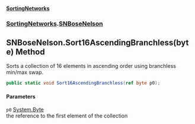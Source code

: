 #### [SortingNetworks](./index.md 'index')
### [SortingNetworks](./SortingNetworks.md 'SortingNetworks').[SNBoseNelson](./SortingNetworks-SNBoseNelson.md 'SortingNetworks.SNBoseNelson')
## SNBoseNelson.Sort16AscendingBranchless(byte) Method
Sorts a collection of 16 elements in ascending order using branchless min/max swap.  
```csharp
public static void Sort16AscendingBranchless(ref byte p0);
```
#### Parameters
<a name='SortingNetworks-SNBoseNelson-Sort16AscendingBranchless(byte)-p0'></a>
`p0` [System.Byte](https://docs.microsoft.com/en-us/dotnet/api/System.Byte 'System.Byte')  
the reference to the first element of the collection  
  
